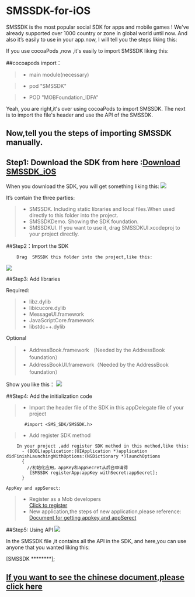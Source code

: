# SMSSDK-for-iOS

SMSSDK is the most popular social SDK for apps and mobile games ! We've already supported over 1000 country or zone in global world  until now. And also it’s easily to use in your app.now, I will tell you the steps liking this:

If you use cocoaPods ,now ,it's easily to import SMSSDK liking this:

##cocoapods import：

 > * main module(necessary)
 
 > * pod "SMSSDK"
 
 > * POD "MOBFoundation_IDFA"

Yeah, you are right,it's over using cocoaPods to import SMSSDK. The next is to import the file's header and use the API of the SMSSDK.

## Now,tell you the steps of importing SMSSDK manually.

## Step1: Download the SDK from here :[Download SMSSDK_iOS](http://www.mob.com/#/downloadDetail/SMS/ios)
        
 When you download the SDK, you will get something liking this:
 ![](http://ww2.sinaimg.cn/mw690/9fbf66d3gw1f6qr5l038zj20h50brjrx.jpg)

  It’s contain the three parties:

   > * SMSSDK. Including static libraries and local files.When used directly to this folder into the project.
   > * SMSSDKDemo. Showing the SDK foundation.
   > * SMSSDKUI. If you want to use it, drag SMSSDKUI.xcodeproj to your project directly.

##Step2：Import the SDK

        Drag  SMSSDK this folder into the project,like this:
![](http://ww1.sinaimg.cn/mw690/9fbf66d3gw1f6qr5m7cohj20yj0rpdrl.jpg)
  
##Step3: Add libraries 

  Required:

   > *  libz.dylib
   > *  libicucore.dylib
   > *  MessageUI.framework
   > * JavaScriptCore.framework
   > * libstdc++.dylib

  Optional

   > *  AddressBook.framework （Needed by the AddressBook foundation）
   > *  AddressBookUI.framework（Needed by the AddressBook foundation）

  Show you like this：
![](http://ww2.sinaimg.cn/mw690/9fbf66d3gw1f6qr5n18q8j20yv0gowkr.jpg)
  
##Step4: Add the initialization code


 > * Import the header file of the SDK  in this appDelegate  file of your project

           #import <SMS_SDK/SMSSDK.h>

 > * Add register SDK method

        In your project ,add register SDK method in this method,like this:
          - (BOOL)application:(UIApplication *)application didFinishLaunchingWithOptions:(NSDictionary *)launchOptions
          {
            //初始化应用，appKey和appSecret从后台申请得
             [SMSSDK registerApp:appKey withSecret:appSecret];
          }

    AppKey and appSerect:
    
> * Register as a Mob developers  
[Click to register](http://www.mob.com/#/reg)
> * New application,the steps of new application,please reference: 
[Document for getting appkey and appSerect](http://bbs.mob.com/forum.php?mod=viewthread&tid=8212&extra=page%3D1)

##Step5: Using API 
![](http://ww4.sinaimg.cn/mw690/9fbf66d3gw1f6qr5nkcndj219j0hrjxa.jpg)

In the SMSSDK file ,it contains all the API in the SDK, and here,you can use anyone that you wanted liking this:

[SMSSDK  ********];

## [If you want to see the chinese document,please click here](http://wiki.mob.com/iOS%E7%9F%AD%E4%BF%A1SDK%E9%9B%86%E6%88%90%E6%96%87%E6%A1%A3/)


